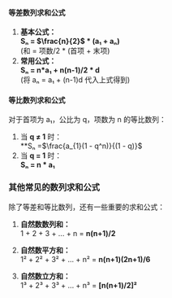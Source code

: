 #### **等差数列求和公式**
1. **基本公式：**  
    **Sₙ = $\frac{n}{2}$ * (a₁ + aₙ)**  
    (和 = 项数/2 * (首项 + 末项)
2. **常用公式：**  
    **Sₙ = n*a₁ + n(n-1)/2 * d**  
    (将 aₙ = a₁ + (n-1)d 代入上式得到)
#### 等比数列求和公式 

对于首项为 a₁，公比为 q，项数为 n 的等比数列：

1. 当 **q ≠ 1** 时：  
    **Sₙ =$\frac{a_{1}(1 - q^n)}{(1 - q)}$ 
2. 当 **q = 1** 时：  
    **Sₙ = n * a₁**
### 其他常见的数列求和公式

除了等差和等比数列，还有一些重要的求和公式：
1. **自然数数列和：**  
    1 + 2 + 3 + ... + n = **n(n+1)/2**
    
2. **自然数平方和：**  
    1² + 2² + 3² + ... + n² = **n(n+1)(2n+1)/6**
    
3. **自然数立方和：**  
    1³ + 2³ + 3³ + ... + n³ = **[n(n+1)/2]²**
